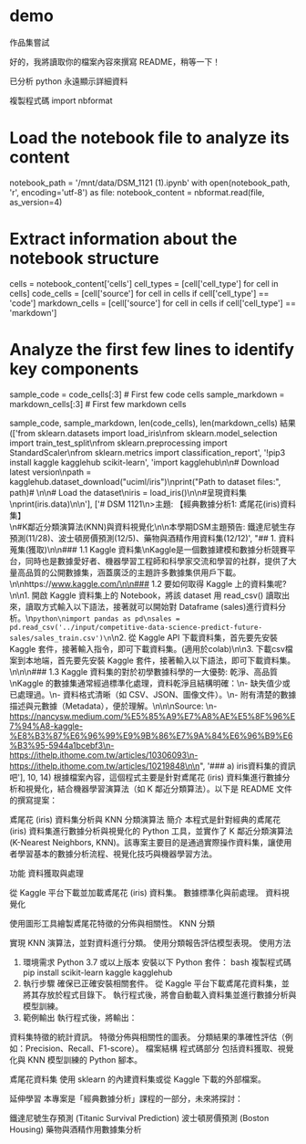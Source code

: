 # demo
作品集嘗試

好的，我將讀取你的檔案內容來撰寫 README，稍等一下！


已分析
python
永遠顯示詳細資料

複製程式碼
import nbformat

# Load the notebook file to analyze its content
notebook_path = '/mnt/data/DSM_1121 (1).ipynb'
with open(notebook_path, 'r', encoding='utf-8') as file:
    notebook_content = nbformat.read(file, as_version=4)

# Extract information about the notebook structure
cells = notebook_content['cells']
cell_types = [cell['cell_type'] for cell in cells]
code_cells = [cell['source'] for cell in cells if cell['cell_type'] == 'code']
markdown_cells = [cell['source'] for cell in cells if cell['cell_type'] == 'markdown']

# Analyze the first few lines to identify key components
sample_code = code_cells[:3]  # First few code cells
sample_markdown = markdown_cells[:3]  # First few markdown cells

sample_code, sample_markdown, len(code_cells), len(markdown_cells)
結果
(['from sklearn.datasets import load_iris\nfrom sklearn.model_selection import train_test_split\nfrom sklearn.preprocessing import StandardScaler\nfrom sklearn.metrics import classification_report',
  '!pip3 install kaggle kagglehub scikit-learn',
  'import kagglehub\n\n# Download latest version\npath = kagglehub.dataset_download("uciml/iris")\nprint("Path to dataset files:", path)# \n\n# Load the dataset\niris = load_iris()\n\n#呈現資料集\nprint(iris.data)\n\n'],
 ['# DSM 1121\n>主題: 【經典數據分析1: 鳶尾花(iris)資料集】<br>\n#K鄰近分類演算法(KNN)與資料視覺化\n\n本學期DSM主題預告: 鐵達尼號生存預測(11/28)、波士頓房價預測(12/5)、藥物與酒精作用資料集(12/12)',
  "## 1. 資料蒐集(獲取)\n\n### 1.1 Kaggle 資料集\nKaggle是一個數據建模和數據分析競賽平台，同時也是數據愛好者、機器學習工程師和科學家交流和學習的社群，提供了大量高品質的公開數據集，涵蓋廣泛的主題許多數據集供用戶下載。\n\nhttps://www.kaggle.com/\n\n### 1.2 要如何取得 Kaggle 上的資料集呢?\n\n1. 開啟 Kaggle 資料集上的 Notebook，將該 dataset 用 read_csv() 讀取出來，讀取方式輸入以下語法，接著就可以開始對 Dataframe (sales)進行資料分析。\n```python\nimport pandas as pd\nsales = pd.read_csv('../input/competitive-data-science-predict-future-sales/sales_train.csv')\n```\n2. 從 Kaggle API 下載資料集，首先要先安裝 Kaggle 套件，接著輸入指令，即可下載資料集。(適用於colab)\n\n3. 下載csv檔案到本地端，首先要先安裝 Kaggle 套件，接著輸入以下語法，即可下載資料集。\n\n\n### 1.3 Kaggle 資料集的對於初學數據科學的一大優勢: 乾淨、高品質\nKaggle 的數據集通常經過標準化處理，資料乾淨且結構明確：\n- 缺失值少或已處理過。\n- 資料格式清晰（如 CSV、JSON、圖像文件）。\n- 附有清楚的數據描述與元數據（Metadata），便於理解。\n\n\nSource: \n- https://nancysw.medium.com/%E5%85%A9%E7%A8%AE%E5%8F%96%E7%94%A8-kaggle-%E8%B3%87%E6%96%99%E9%9B%86%E7%9A%84%E6%96%B9%E6%B3%95-5944a1bcebf3\n- https://ithelp.ithome.com.tw/articles/10306093\n- https://ithelp.ithome.com.tw/articles/10219848\n\n",
  '### a) iris資料集的資訊吧'],
 10,
 14)
根據檔案內容，這個程式主要是針對鳶尾花 (iris) 資料集進行數據分析和視覺化，結合機器學習演算法（如 K 鄰近分類算法）。以下是 README 文件的撰寫提案：

鳶尾花 (iris) 資料集分析與 KNN 分類演算法
簡介
本程式是針對經典的鳶尾花 (iris) 資料集進行數據分析與視覺化的 Python 工具，並實作了 K 鄰近分類演算法 (K-Nearest Neighbors, KNN)。該專案主要目的是通過實際操作資料集，讓使用者學習基本的數據分析流程、視覺化技巧與機器學習方法。

功能
資料獲取與處理

從 Kaggle 平台下載並加載鳶尾花 (iris) 資料集。
數據標準化與前處理。
資料視覺化

使用圖形工具繪製鳶尾花特徵的分佈與相關性。
KNN 分類

實現 KNN 演算法，並對資料進行分類。
使用分類報告評估模型表現。
使用方法
1. 環境需求
Python 3.7 或以上版本
安裝以下 Python 套件：
bash
複製程式碼
pip install scikit-learn kaggle kagglehub
2. 執行步驟
確保已正確安裝相關套件。
從 Kaggle 平台下載鳶尾花資料集，並將其存放於程式目錄下。
執行程式後，將會自動載入資料集並進行數據分析與模型訓練。
3. 範例輸出
執行程式後，將輸出：

資料集特徵的統計資訊。
特徵分佈與相關性的圖表。
分類結果的準確性評估（例如：Precision、Recall、F1-score）。
檔案結構
程式碼部分
包括資料獲取、視覺化與 KNN 模型訓練的 Python 腳本。

鳶尾花資料集
使用 sklearn 的內建資料集或從 Kaggle 下載的外部檔案。

延伸學習
本專案是「經典數據分析」課程的一部分，未來將探討：

鐵達尼號生存預測 (Titanic Survival Prediction)
波士頓房價預測 (Boston Housing)
藥物與酒精作用數據集分析
